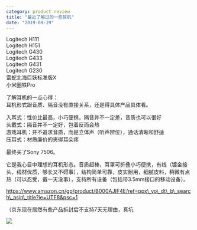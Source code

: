 ```yaml
---
category: product review
title: "最近了解过的一些耳机"
date: "2019-09-29"
---
```


Logitech H111  
Logitech H151  
Logitech G430  
Logitech G433  
Logitech G431  
Logitech G230  
雷蛇北海巨妖标准版X  
小米圈铁Pro

了解耳机的一点心得：  
耳机形式跟音质、隔音没有直接关系，还是得具体产品具体看。

入耳式：性价比最高，小巧便携，隔音并不一定差，音质也可以很好  
头戴式：隔音并不一定好，包着反而会热  
游戏耳机：并不追求音质，而是立体声（听声辨位），通话清晰和舒适  
压耳式：材质廉价的夹得耳朵疼

最终买了Sony 7506。

它是我心目中理想的耳机形态。音质超棒，耳罩可折叠小巧便携，有线（镀金接头，线材优质，够长又不碍事），结构简单可靠，皮实耐用，细腻皮料，稍微有点热（可以忍受，戴一天没事），支持所有设备（包括带3.5mm接口的移动设备）。

https://www.amazon.cn/gp/product/B000AJIF4E/ref=ppx\_yo\_dt\_b\_search\_asin\_title?ie=UTF8&psc=1

（京东现在居然有些产品拆封后不支持7天无理由，真坑

![](https://goooooouwa.oss-cn-beijing.aliyuncs.com/img/efniuqou8aeupan.jpeg)
